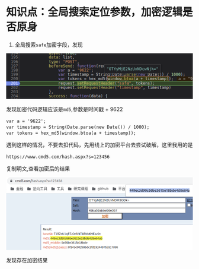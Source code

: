# 知识点：全局搜索定位参数，加密逻辑是否原身

1. 全局搜索`safe`加密字段，发现

![请求](./img/1.png)

发现加密代码逻辑应该是`md5`,参数是时间戳 + 9622

    var a = '9622';
    var timestamp = String(Date.parse(new Date()) / 1000);
    var tokens = hex_md5(window.btoa(a + timestamp));

遇到这样的情况，不要去扣代码，先用线上的加密平台去尝试破解，这里我用的是

    https://www.cmd5.com/hash.aspx?s=123456

复制明文,查看加密后的结果

![请求](./img/2.png)

发现存在加密结果
